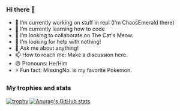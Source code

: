### Hi there 👋
- 🔭 I’m currently working on stuff in repl (I'm ChaosEmerald there)
- 🌱 I’m currently learning how to code
- 👯 I’m looking to collaborate on The Cat's Meow.
- 🤔 I’m looking for help with nothing!
- 💬 Ask me about anything!
- 📫 How to reach me: Make a discussion here.
- 😄 Pronouns: He/Him
- ⚡ Fun fact: MissingNo. is my favorite Pokemon.
### My trophies and stats
[![trophy](https://github-profile-trophy.vercel.app/?username=Time-dragon&no-bg=true
)](https://github.com/ryo-ma/github-profile-trophy)
[![Anurag's GitHub stats](https://github-readme-stats.vercel.app/api?username=Time-dragon)](https://github.com/anuraghazra/github-readme-stats)
